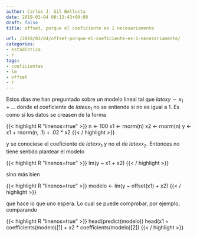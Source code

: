 ```yaml
---
author: Carlos J. Gil Bellosta
date: 2019-03-04 08:13:43+00:00
draft: false
title: offset, porque el coeficiente es 1 necesariamente

url: /2019/03/04/offset-porque-el-coeficiente-es-1-necesariamente/
categories:
- estadística
- r
tags:
- coeficientes
- lm
- offset
- r
---
```


Estos días me han preguntado sobre un modelo lineal tal que $latex y \sim x_1 + \dots$ donde el coeficiente de $latex x_1$ no se entiende si no es igual a 1. Es como si los datos se creasen de la forma

{{< highlight R "linenos=true" >}}
n <- 100
x1 <- rnorm(n)
x2 <- rnorm(n)
y <- x1 + rnorm(n, .1) + .02 * x2
{{< / highlight >}}

y se conociese el coeficiente de $latex x_1$ y no el de $latex x_2$. Entonces no tiene sentido plantear el modelo

{{< highlight R "linenos=true" >}}
lm(y ~ x1 + x2)
{{< / highlight >}}

sino más bien

{{< highlight R "linenos=true" >}}
modelo <- lm(y ~ offset(x1) + x2)
{{< / highlight >}}

que hace lo que uno espera. Lo cual se puede comprobar, por ejemplo, comparando

{{< highlight R "linenos=true" >}}
head(predict(modelo))
head(x1 + coefficients(modelo)[1] +
    x2 * coefficients(modelo)[2])
{{< / highlight >}}